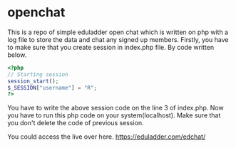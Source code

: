 # openchat
This is a repo of simple eduladder open chat which is written on php with a log file to store the data and chat any signed up members.
Firstly, you have to make sure that you create session in index.php file. By code written below.
```php
<?php
// Starting session
session_start();
$_SESSION["username"] = "R";
?>
```
You have to write the above session code on the line 3 of index.php.
Now you have to run this php code on your system(localhost).
Make sure that you don't delete the code of previous session.

You could access the live over here.
https://eduladder.com/edchat/
